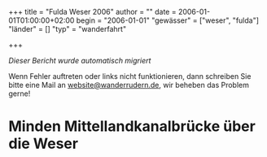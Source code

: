 +++
title = "Fulda Weser 2006"
author = ""
date = 2006-01-01T01:00:00+02:00
begin = "2006-01-01"
"gewässer" = ["weser", "fulda"]
"länder" = []
"typ" = "wanderfahrt"

+++


*Dieser Bericht wurde automatisch migriert*

Wenn Fehler auftreten oder links nicht funktionieren, dann schreiben Sie bitte eine Mail an website@wanderrudern.de, wir beheben das Problem gerne!



# Minden Mittellandkanalbrücke über die Weser


